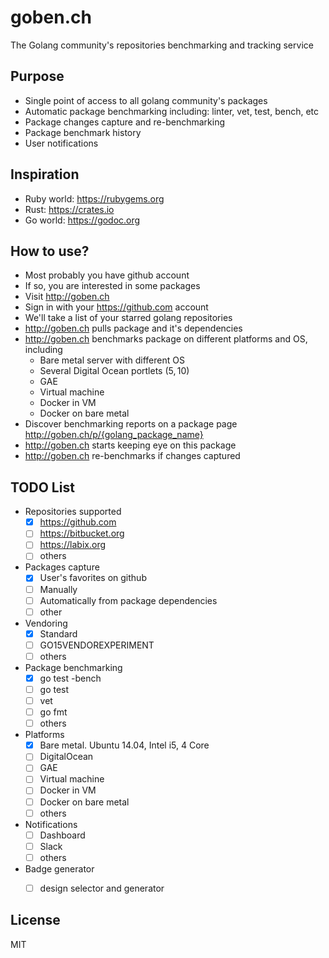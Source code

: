 # goben.ch
The Golang community's repositories benchmarking and tracking service


## Purpose
- Single point of access to all golang community's packages
- Automatic package benchmarking including: linter, vet, test, bench, etc
- Package changes capture and re-benchmarking
- Package benchmark history
- User notifications

## Inspiration
- Ruby world: https://rubygems.org
- Rust: https://crates.io
- Go world: https://godoc.org

## How to use?
- Most probably you have github account
- If so, you are interested in some packages
- Visit http://goben.ch
- Sign in with your https://github.com account
- We'll take a list of your starred golang repositories
- http://goben.ch pulls package and it's dependencies
- http://goben.ch benchmarks package on different platforms and OS, including
	- Bare metal server with different OS
	- Several Digital Ocean portlets (5$, 10$)
	- GAE
	- Virtual machine
	- Docker in VM
	- Docker on bare metal
- Discover benchmarking reports on a package page http://goben.ch/p/{golang_package_name}
- http://goben.ch starts keeping eye on this package
- http://goben.ch re-benchmarks if changes captured

## TODO List
- Repositories supported
	- [X] https://github.com
	- [ ] https://bitbucket.org
	- [ ] https://labix.org
	- [ ] others
- Packages capture
	- [X] User's favorites on github
	- [ ] Manually
	- [ ] Automatically from package dependencies
	- [ ] other
- Vendoring
	- [X] Standard
	- [ ] GO15VENDOREXPERIMENT
	- [ ] others
- Package benchmarking
	- [X] go test -bench
	- [ ] go test
	- [ ] vet
	- [ ] go fmt
	- [ ] others
- Platforms
	- [X] Bare metal. Ubuntu 14.04, Intel i5, 4 Core
	- [ ] DigitalOcean
	- [ ] GAE
	- [ ] Virtual machine
	- [ ] Docker in VM
	- [ ] Docker on bare metal
	- [ ] others
- Notifications
	- [ ] Dashboard
	- [ ] Slack
	- [ ] others
- Badge generator
	- [ ] design selector and generator




## License
MIT
